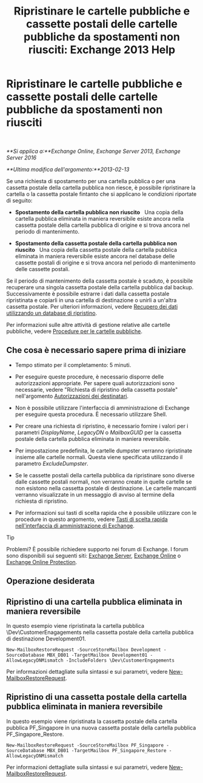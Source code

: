 ﻿---
title: 'Ripristinare le cartelle pubbliche e cassette postali delle cartelle pubbliche da spostamenti non riusciti: Exchange 2013 Help'
TOCTitle: Ripristinare le cartelle pubbliche e cassette postali delle cartelle pubbliche da spostamenti non riusciti
ms:assetid: 2ade83c9-5f9b-4945-bf32-48fa8185b515
ms:mtpsurl: https://technet.microsoft.com/it-it/library/JJ983802(v=EXCHG.150)
ms:contentKeyID: 52063055
ms.date: 05/22/2018
mtps_version: v=EXCHG.150
ms.translationtype: MT
---

# Ripristinare le cartelle pubbliche e cassette postali delle cartelle pubbliche da spostamenti non riusciti

 

_**Si applica a:**Exchange Online, Exchange Server 2013, Exchange Server 2016_

_**Ultima modifica dell'argomento:**2013-02-13_

Se una richiesta di spostamento per una cartella pubblica o per una cassetta postale della cartella pubblica non riesce, è possibile ripristinare la cartella o la cassetta postale fintanto che si applicano le condizioni riportate di seguito:

  - **Spostamento della cartella pubblica non riuscito**   Una copia della cartella pubblica eliminata in maniera reversibile esiste ancora nella cassetta postale della cartella pubblica di origine e si trova ancora nel periodo di mantenimento.

  - **Spostamento della cassetta postale della cartella pubblica non riuscito**   Una copia della cassetta postale della cartella pubblica eliminata in maniera reversibile esiste ancora nel database delle cassette postali di origine e si trova ancora nel periodo di mantenimento delle cassette postali.

Se il periodo di mantenimento della cassetta postale è scaduto, è possibile recuperare una singola cassetta postale della cartella pubblica dal backup. Successivamente è possibile estrarre i dati dalla cassetta postale ripristinata e copiarli in una cartella di destinazione o unirli a un'altra cassetta postale. Per ulteriori informazioni, vedere [Recupero dei dati utilizzando un database di ripristino](restore-data-using-a-recovery-database-exchange-2013-help.md).

Per informazioni sulle altre attività di gestione relative alle cartelle pubbliche, vedere [Procedure per le cartelle pubbliche](public-folder-procedures-exchange-2013-help.md).

## Che cosa è necessario sapere prima di iniziare

  - Tempo stimato per il completamento: 5 minuti.

  - Per eseguire queste procedure, è necessario disporre delle autorizzazioni appropriate. Per sapere quali autorizzazioni sono necessarie, vedere "Richiesta di ripristino della cassetta postale" nell'argomento [Autorizzazioni dei destinatari](recipients-permissions-exchange-2013-help.md).

  - Non è possibile utilizzare l'interfaccia di amministrazione di Exchange per eseguire questa procedura. È necessario utilizzare Shell.

  - Per creare una richiesta di ripristino, è necessario fornire i valori per i parametri *DisplayName*, *LegacyDN* o *MailboxGUID* per la cassetta postale della cartella pubblica eliminata in maniera reversibile.

  - Per impostazione predefinita, le cartelle dumpster verranno ripristinate insieme alle cartelle normali. Questa viene specificata utilizzando il parametro *ExcludeDumpster*.

  - Se le cassette postali della cartella pubblica da ripristinare sono diverse dalle cassette postali normali, non verranno create in quelle cartelle se non esistono nella cassetta postale di destinazione. Le cartelle mancanti verranno visualizzate in un messaggio di avviso al termine della richiesta di ripristino.

  - Per informazioni sui tasti di scelta rapida che è possibile utilizzare con le procedure in questo argomento, vedere [Tasti di scelta rapida nell'interfaccia di amministrazione di Exchange](keyboard-shortcuts-in-the-exchange-admin-center-exchange-online-protection-help.md).


> [!TIP]
> Problemi? È possibile richiedere supporto nei forum di Exchange. I forum sono disponibili sui seguenti siti: <A href="https://go.microsoft.com/fwlink/p/?linkid=60612">Exchange Server</A>, <A href="https://go.microsoft.com/fwlink/p/?linkid=267542">Exchange Online</A> o <A href="https://go.microsoft.com/fwlink/p/?linkid=285351">Exchange Online Protection</A>.



## Operazione desiderata

## Ripristino di una cartella pubblica eliminata in maniera reversibile

In questo esempio viene ripristinata la cartella pubblica \\Dev\\CustomerEnagagements nella cassetta postale della cartella pubblica di destinazione Development01.

    New-MailboxRestoreRequest -SourceStoreMailbox Development -SourceDatabase MBX_DB01 -TargetMailbox Development01 -AllowLegacyDNMismatch -IncludeFolders \Dev\CustomerEngagements

Per informazioni dettagliate sulla sintassi e sui parametri, vedere [New-MailboxRestoreRequest](https://technet.microsoft.com/it-it/library/ff829875\(v=exchg.150\)).

## Ripristino di una cassetta postale della cartella pubblica eliminata in maniera reversibile

In questo esempio viene ripristinata la cassetta postale della cartella pubblica PF\_Singapore in una nuova cassetta postale della cartella pubblica PF\_Singapore\_Restore.

    New-MailboxRestoreRequest -SourceStoreMailbox PF_Singapore -SourceDatabase MBX_DB01 -TargetMailbox PF_Singapore_Restore -AllowLegacyDNMismatch

Per informazioni dettagliate sulla sintassi e sui parametri, vedere [New-MailboxRestoreRequest](https://technet.microsoft.com/it-it/library/ff829875\(v=exchg.150\)).

